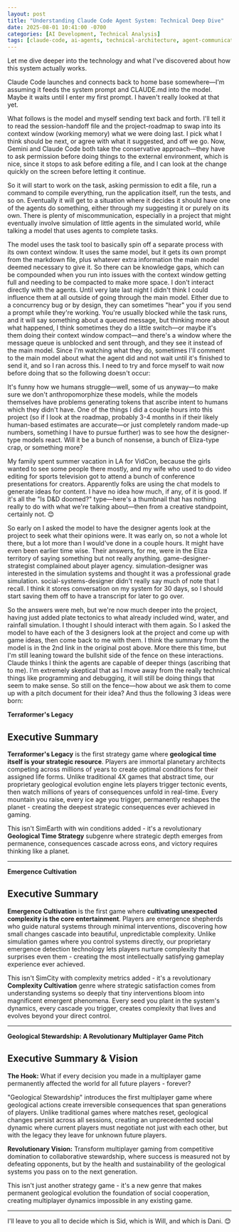 ```yaml
---
layout: post
title: "Understanding Claude Code Agent System: Technical Deep Dive"
date: 2025-08-01 10:41:00 -0700
categories: [AI Development, Technical Analysis]
tags: [claude-code, ai-agents, technical-architecture, agent-communication, anthropomorphization, game-design]
---
```


Let me dive deeper into the technology and what I've discovered about how this system actually works.

Claude Code launches and connects back to home base somewhere—I'm assuming it feeds the system prompt and CLAUDE.md into the model. Maybe it waits until I enter my first prompt. I haven't really looked at that yet.

What follows is the model and myself sending text back and forth. I'll tell it to read the session-handoff file and the project-roadmap to swap into its context window (working memory) what we were doing last. I pick what I think should be next, or agree with what it suggested, and off we go. Now, Gemini and Claude Code both take the conservative approach—they have to ask permission before doing things to the external environment, which is nice, since it stops to ask before editing a file, and I can look at the change quickly on the screen before letting it continue. 

So it will start to work on the task, asking permission to edit a file, run a command to compile everything, run the application itself, run the tests, and so on. Eventually it will get to a situation where it decides it should have one of the agents do something, either through my suggesting it or purely on its own. There is plenty of miscommunication, especially in a project that might eventually involve simulation of little agents in the simulated world, while talking a model that uses agents to complete tasks.

The model uses the task tool to basically spin off a separate process with its own context window. It uses the same model, but it gets its own prompt from the markdown file, plus whatever extra information the main model deemed necessary to give it. So there can be knowledge gaps, which can be compounded when you run into issues with the context window getting full and needing to be compacted to make more space. I don't interact directly with the agents. Until very late last night I didn't think I could influence them at all outside of going through the main model. Either due to a concurrency bug or by design, they can sometimes "hear" you if you send a prompt while they're working. You're usually blocked while the task runs, and it will say something about a queued message, but thinking more about what happened, I think sometimes they do a little switch—or maybe it's them doing their context window compact—and there's a window where the message queue is unblocked and sent through, and they see it instead of the main model. Since I'm watching what they do, sometimes I'll comment to the main model about what the agent did and not wait until it's finished to send it, and so I ran across this. I need to try and force myself to wait now before doing that so the following doesn't occur:

It's funny how we humans struggle—well, some of us anyway—to make sure we don't anthropomorphize these models, while the models themselves have problems generating tokens that ascribe intent to humans which they didn't have. One of the things I did a couple hours into this project (so if I look at the roadmap, probably 3-4 months in if their likely human-based estimates are accurate—or just completely random made-up numbers, something I have to pursue further) was to see how the designer-type models react. Will it be a bunch of nonsense, a bunch of Eliza-type crap, or something more? 

My family spent summer vacation in LA for VidCon, because the girls wanted to see some people there mostly, and my wife who used to do video editing for sports television got to attend a bunch of conference presentations for creators. Apparently folks are using the chat models to generate ideas for content. I have no idea how much, if any, of it is good. If it's all the "Is D&D doomed?" type—here's a thumbnail that has nothing really to do with what we're talking about—then from a creative standpoint, certainly not. 😊 

So early on I asked the model to have the designer agents look at the project to seek what their opinions were. It was early on, so not a whole lot there, but a lot more than I would've done in a couple hours. It might have even been earlier time wise. Their answers, for me, were in the Eliza territory of saying something but not really anything. game-designer-strategist complained about player agency. simulation-designer was interested in the simulation systems and thought it was a professional grade simulation. social-systems-designer didn't really say much of note that I recall. I think it stores conversation on my system for 30 days, so I should start saving them off to have a transcript for later to go over.

So the answers were meh, but we're now much deeper into the project, having just added plate tectonics to what already included wind, water, and rainfall simulation. I thought I should interact with them again. So I asked the model to have each of the 3 designers look at the project and come up with game ideas, then come back to me with them. I think the summary from the model is in the 2nd link in the original post above. More there this time, but I'm still leaning toward the bullshit side of the fence on these interactions. Claude thinks I think the agents are capable of deeper things (ascribing that to me). I'm extremely skeptical that as I move away from the really technical things like programming and debugging, it will still be doing things that seem to make sense. So still on the fence—how about we ask them to come up with a pitch document for their idea? And thus the following 3 ideas were born:

**Terraformer's Legacy**

## Executive Summary

**Terraformer's Legacy** is the first strategy game where **geological time itself is your strategic resource**. Players are immortal planetary architects competing across millions of years to create optimal conditions for their assigned life forms. Unlike traditional 4X games that abstract time, our proprietary geological evolution engine lets players trigger tectonic events, then watch millions of years of consequences unfold in real-time. Every mountain you raise, every ice age you trigger, permanently reshapes the planet - creating the deepest strategic consequences ever achieved in gaming.

This isn't SimEarth with win conditions added - it's a revolutionary **Geological Time Strategy** subgenre where strategic depth emerges from permanence, consequences cascade across eons, and victory requires thinking like a planet.

---

**Emergence Cultivation**

## Executive Summary

**Emergence Cultivation** is the first game where **cultivating unexpected complexity is the core entertainment**. Players are emergence shepherds who guide natural systems through minimal interventions, discovering how small changes cascade into beautiful, unpredictable complexity. Unlike simulation games where you control systems directly, our proprietary emergence detection technology lets players nurture complexity that surprises even them - creating the most intellectually satisfying gameplay experience ever achieved.

This isn't SimCity with complexity metrics added - it's a revolutionary **Complexity Cultivation** genre where strategic satisfaction comes from understanding systems so deeply that tiny interventions bloom into magnificent emergent phenomena. Every seed you plant in the system's dynamics, every cascade you trigger, creates complexity that lives and evolves beyond your direct control.

---

**Geological Stewardship: A Revolutionary Multiplayer Game Pitch**

## Executive Summary & Vision

**The Hook:** What if every decision you made in a multiplayer game permanently affected the world for all future players - forever?

"Geological Stewardship" introduces the first multiplayer game where geological actions create irreversible consequences that span generations of players. Unlike traditional games where matches reset, geological changes persist across all sessions, creating an unprecedented social dynamic where current players must negotiate not just with each other, but with the legacy they leave for unknown future players.

**Revolutionary Vision:** Transform multiplayer gaming from competitive domination to collaborative stewardship, where success is measured not by defeating opponents, but by the health and sustainability of the geological systems you pass on to the next generation.

This isn't just another strategy game - it's a new genre that makes permanent geological evolution the foundation of social cooperation, creating multiplayer dynamics impossible in any existing game.

---

I'll leave to you all to decide which is Sid, which is Will, and which is Dani. 😊